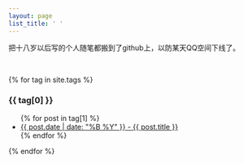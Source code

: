 ```yaml
---
layout: page
list_title: ' '
---
```


把十八岁以后写的个人随笔都搬到了github上，以防某天QQ空间下线了。

<br />

{% for tag in site.tags %}
  <h3>{{ tag[0] }}</h3>
  <ul>
    {% for post in tag[1] %}
      <li><a href="{{ post.url }}">{{ post.date | date: "%B %Y" }} - {{ post.title }}</a></li>
    {% endfor %}
  </ul>
{% endfor %}
